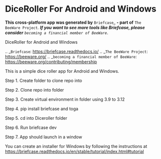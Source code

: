 DiceRoller For Android and Windows
==================================

**This cross-platform app was generated by** `Briefcase`_ **- part of**
`The BeeWare Project`_. **If you want to see more tools like Briefcase, please
consider** `becoming a financial member of BeeWare`_.

DiceRoller for Android and Windows

.. _`Briefcase`: https://briefcase.readthedocs.io/
.. _`The BeeWare Project`: https://beeware.org/
.. _`becoming a financial member of BeeWare`: https://beeware.org/contributing/membership

This is a simple dice roller app for Android and Windows.

Step 1. Create folder to clone repo into

Step 2. Clone repo into folder

Step 3. Create virtual environment in folder using 3.9 to 3.12

Step 4. pip install briefcase and toga

Step 5. cd into Diceroller folder

Step 6. Run briefcase dev

Step 7. App should launch in a window

You can create an installer for Windows by following the instructions at https://briefcase.readthedocs.io/en/stable/tutorial/index.html#tutorial